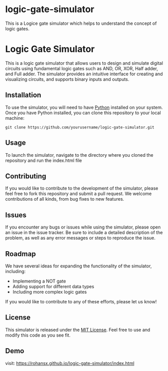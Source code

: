 # logic-gate-simulator

This is a Logice gate simulator which helps to understand the concept of logic gates.
<h1>Logic Gate Simulator</h1>

<p>This is a logic gate simulator that allows users to design and simulate digital circuits using fundamental logic gates such as AND, OR, XOR, Half adder, and Full adder. The simulator provides an intuitive interface for creating and visualizing circuits, and supports binary inputs and outputs.</p>

<h2>Installation</h2>

<p>To use the simulator, you will need to have <a href="https://www.python.org/downloads/">Python</a> installed on your system. Once you have Python installed, you can clone this repository to your local machine:</p>

<pre><code>git clone https://github.com/yourusername/logic-gate-simulator.git</code></pre>

<h2>Usage</h2>

<p>To launch the simulator, navigate to the directory where you cloned the repository and run the index.html file</p>


<h2>Contributing</h2>

<p>If you would like to contribute to the development of the simulator, please feel free to fork this repository and submit a pull request. We welcome contributions of all kinds, from bug fixes to new features.</p>

<h2>Issues</h2>

<p>If you encounter any bugs or issues while using the simulator, please open an issue in the issue tracker. Be sure to include a detailed description of the problem, as well as any error messages or steps to reproduce the issue.</p>

<h2>Roadmap</h2>

<p>We have several ideas for expanding the functionality of the simulator, including:</p>

<ul>
  <li>Implementing a NOT gate</li>
  <li>Adding support for different data types</li>
  <li>Including more complex logic gates</li>
</ul>

<p>If you would like to contribute to any of these efforts, please let us know!</p>

<h2>License</h2>

<p>This simulator is released under the <a href="https://opensource.org/licenses/MIT">MIT License</a>. Feel free to use and modify this code as you see fit.</p>

## Demo
visit: https://rohansx.github.io/logic-gate-simulator/index.html
